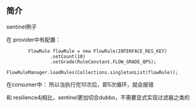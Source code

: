 ## 简介
sentinel例子


在 provider中有配置：
```
        FlowRule flowRule = new FlowRule(INTERFACE_RES_KEY)
                .setCount(10)
                .setGrade(RuleConstant.FLOW_GRADE_QPS);
        FlowRuleManager.loadRules(Collections.singletonList(flowRule));
```

在consumer中：
所以当执行完10次后，即5次循环，就会报错


和 resilience4j相比，sentinel更加切合dubbo，不需要显式实现过滤器之类的
